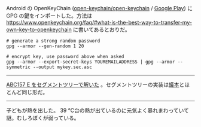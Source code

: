Android の OpenKeyChain ([open-keychain/open-keychain][] / [Google Play](https://play.google.com/store/apps/details?id=org.sufficientlysecure.keychain)) に GPG の鍵をインポートした。方法は https://www.openkeychain.org/faq/#what-is-the-best-way-to-transfer-my-own-key-to-openkeychain に書いてあるとおりだ。

```
# generate a strong random password
gpg --armor --gen-random 1 20

# encrypt key, use password above when asked
gpg --armor --export-secret-keys YOUREMAILADDRESS | gpg --armor --symmetric --output mykey.sec.asc
```

---

[ABC157 E をセグメントツリーで解いた](https://atcoder.jp/contests/abc157/submissions/10557272) 。セグメントツリーの実装は[蟻本][asin:B00CY9256C]とほとんど同じ形だ。

---

子どもが熱を出した。 39 ℃台の熱が出ているのに元気よく暴れまわっていて謎。むしろぼくが弱っている。

[open-keychain/open-keychain]: https://github.com/open-keychain/open-keychain
[asin:B00CY9256C]: https://www.amazon.co.jp/dp/B00CY9256C/
